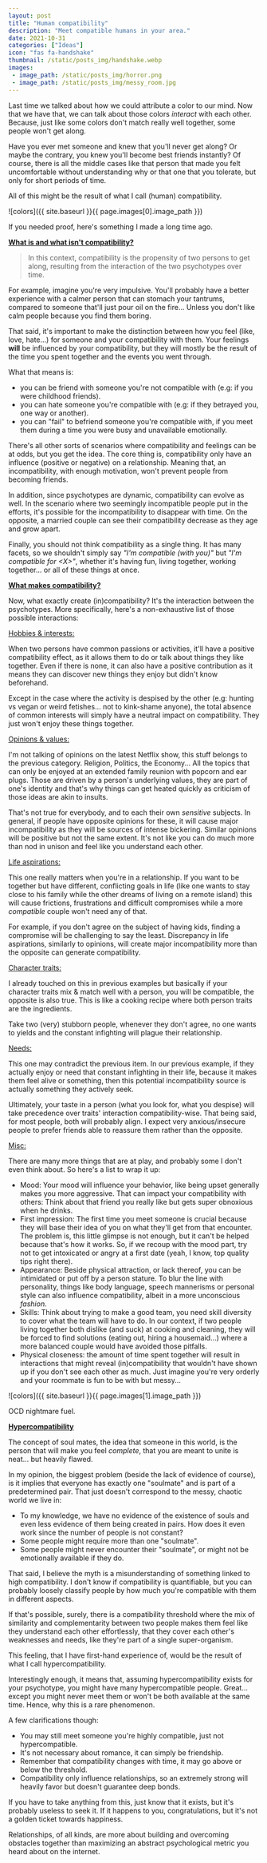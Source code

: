 ```yaml
---
layout: post
title: "Human compatibility"
description: "Meet compatible humans in your area."
date: 2021-10-31
categories: ["Ideas"]
icon: "fas fa-handshake"
thumbnail: /static/posts_img/handshake.webp
images:
 - image_path: /static/posts_img/horror.png
 - image_path: /static/posts_img/messy_room.jpg
---
```


Last time we talked about how we could attribute a color to our mind. Now that we have that, we can talk about those colors *interact* with each other. Because, just like some colors don't match really well together, some people won't get along.

Have you ever met someone and knew that you'll never get along? Or maybe the contrary, you knew you'll become best friends instantly? Of course, there is all the middle cases like that person that made you felt uncomfortable without understanding why or that one that you tolerate, but only for short periods of time.

All of this might be the result of what I call (human) compatibility.

![colors]({{ site.baseurl }}{{ page.images[0].image_path }})
<p class="legend">If you needed proof, here's something I made a long time ago.</p>

<ins>**What is and what isn't compatibility?**</ins>

> In this context, compatibility is the propensity of two persons to get along, resulting from the interaction of the two psychotypes over time.

For example, imagine you're very impulsive. You'll probably have a better experience with a calmer person that can stomach your tantrums, compared to someone that'll just pour oil on the fire... Unless you don't like calm people because you find them boring.

That said, it's important to make the distinction between how you feel (like, love, hate...) for someone and your compatibility with them. Your feelings **will** be influenced by your compatibility, but they will mostly be the result of the time you spent together and the events you went through.

What that means is:
* you can be friend with someone you're not compatible with (e.g: if you were childhood friends).
* you can hate someone you're compatible with (e.g: if they betrayed you, one way or another).
* you can "fail" to befriend someone you're compatible with, if you meet them during a time you were busy and unavailable emotionally.

There's all other sorts of scenarios where compatibility and feelings can be at odds, but you get the idea. The core thing is, compatibility only have an influence (positive or negative) on a relationship. Meaning that, an incompatibility, with enough motivation, won't prevent people from becoming friends.

In addition, since psychotypes are dynamic, compatibility can evolve as well. In the scenario where two seemingly incompatible people put in the efforts, it's possible for the incompatibility to disappear with time. On the opposite, a married couple can see their compatibility decrease as they age and grow apart.

Finally, you should not think compatibility as a single thing. It has many facets, so we shouldn't simply say *"I'm compatible (with you)"* but *"I'm compatible for \<X\>"*, whether it's having fun, living together, working together... or all of these things at once.

<ins>**What makes compatibility?**</ins>

Now, what exactly create (in)compatibility? It's the interaction between the psychotypes. More specifically, here's a non-exhaustive list of those possible interactions:

<ins>Hobbies & interests:</ins>

When two persons have common passions or activities, it'll have a positive compatibility effect, as it allows them to do or talk about things they like together. Even if there is none, it can also have a positive contribution as it means they can discover new things they enjoy but didn't know beforehand.

Except in the case where the activity is despised by the other (e.g: hunting vs vegan or weird fetishes... not to kink-shame anyone), the total absence of common interests will simply have a neutral impact on compatibility. They just won't enjoy these things together.

<ins>Opinions & values:</ins>

I'm not talking of opinions on the latest Netflix show, this stuff belongs to the previous category. Religion, Politics, the Economy... All the topics that can only be enjoyed at an extended family reunion with popcorn and ear plugs.
Those are driven by a person's underlying values, they are part of one's identity and that's why things can get heated quickly as criticism of those ideas are akin to insults.

That's not true for everybody, and to each their own *sensitive* subjects. In general, if people have opposite opinions for these, it will cause major incompatibility as they will be sources of intense bickering. Similar opinions will be positive but not the same extent. It's not like you can do much more than nod in unison and feel like you understand each other.

<ins>Life aspirations:</ins>

This one really matters when you're in a relationship. If you want to be together but have different, conflicting goals in life (like one wants to stay close to his family while the other dreams of living on a remote island) this will cause frictions, frustrations and difficult compromises while a more *compatible* couple won't need any of that.

For example, if you don't agree on the subject of having kids, finding a compromise will be challenging to say the least. Discrepancy in life aspirations, similarly to opinions, will create major incompatibility more than the opposite can generate compatibility.

<ins>Character traits:</ins>

I already touched on this in previous examples but basically if your character traits mix & match well with a person, you will be compatible, the opposite is also true. This is like a cooking recipe where both person traits are the ingredients.

Take two (very) stubborn people, whenever they don't agree, no one wants to yields and the constant infighting will plague their relationship.

<ins>Needs:</ins>

This one may contradict the previous item. In our previous example, if they actually enjoy or need that constant infighting in their life, because it makes them feel alive or something, then this potential incompatibility source is actually something they actively seek.

Ultimately, your taste in a person (what you look for, what you despise) will take precedence over traits' interaction compatibility-wise. That being said, for most people, both will probably align. I expect very anxious/insecure people to prefer friends able to reassure them rather than the opposite.

<ins>Misc:</ins>

There are many more things that are at play, and probably some I don't even think about. So here's a list to wrap it up:
* Mood: Your mood will influence your behavior, like being upset generally makes you more aggressive. That can impact your compatibility with others: Think about that friend you really like but gets super obnoxious when he drinks.
* First impression: The first time you meet someone is crucial because they will base their idea of you on what they'll get from that encounter. The problem is, this little glimpse is not enough, but it can't be helped because that's how it works. So, if we recoup with the mood part, try not to get intoxicated or angry at a first date (yeah, I know, top quality tips right there).
* Appearance: Beside physical attraction, or lack thereof, you can be intimidated or put off by a person stature. To blur the line with personality, things like body language, speech mannerisms or personal style can also influence compatibility, albeit in a more unconscious *fashion*.
* Skills: Think about trying to make a good team, you need skill diversity to cover what the team will have to do. In our context, if two people living together both dislike (and suck) at cooking and cleaning, they will be forced to find solutions (eating out, hiring a housemaid...) where a more balanced couple would have avoided those pitfalls.
* Physical closeness: the amount of time spent together will result in interactions that might reveal (in)compatibility that wouldn't have shown up if you don't see each other as much. Just imagine you're very orderly and your roommate is fun to be with but messy...

![colors]({{ site.baseurl }}{{ page.images[1].image_path }})
<p class="legend">OCD nightmare fuel.</p>

<ins>**Hypercompatibility**</ins>

The concept of soul mates, the idea that someone in this world, is the person that will make you feel *complete*, that you are meant to unite is neat... but heavily flawed.

In my opinion, the biggest problem (beside the lack of evidence of course), is it implies that everyone has exactly one "soulmate" and is part of a predetermined pair. That just doesn't correspond to the messy, chaotic world we live in:
* To my knowledge, we have no evidence of the existence of souls and even less evidence of them being created in pairs. How does it even work since the number of people is not constant?
* Some people might require more than one "soulmate".
* Some people might never encounter their "soulmate", or might not be emotionally available if they do.

That said, I believe the myth is a misunderstanding of something linked to high compatibility. I don't know if compatibility is quantifiable, but you can probably loosely classify people by how much you're compatible with them in different aspects.

If that's possible, surely, there is a compatibility threshold where the mix of similarity and complementarity  between two people makes them feel like they understand each other effortlessly, that they cover each other's weaknesses and needs, like they're part of a single super-organism.

This feeling, that I have first-hand experience of, would be the result of what I call hypercompatibility.

Interestingly enough, it means that, assuming hypercompatibility exists for your psychotype, you might have many hypercompatible people. Great... except you might never meet them or won't be both available at the same time. Hence, why this is a rare phenomenon.

A few clarifications though:
* You may still meet someone you're highly compatible, just not hypercompatible.
* It's not necessary about romance, it can simply be friendship.
* Remember that compatibility changes with time, it may go above or below the threshold.
* Compatibility only influence relationships, so an extremely strong will heavily favor but doesn't guarantee deep bonds.

If you have to take anything from this, just know that it exists, but it's probably useless to seek it. If it happens to you, congratulations, but it's not a golden ticket towards happiness.

Relationships, of all kinds, are more about building and overcoming obstacles together than maximizing an abstract psychological metric you heard about on the internet.
